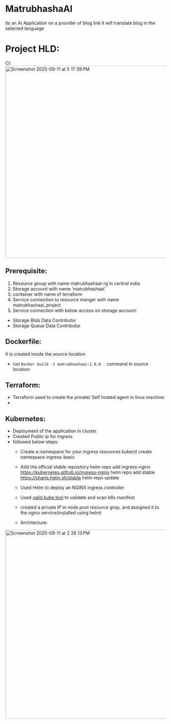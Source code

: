 # MatrubhashaAI
its an AI Application on a provider of blog link it will translate blog in the selected language
# Project HLD:
CI:
<img width="1186" height="604" alt="Screenshot 2025-09-11 at 5 17 39 PM" src="https://github.com/user-attachments/assets/77204d09-3d45-4677-97b5-89062dca9889" />



## Prerequisite:
1. Resource group with name matrubhashaai-rg in central india
2. Storage account with name 'matrubhashaai'
3. container with name of terraform
4. Service connection to resource manger with name matrubhashaai_project
5. Service connection with below access on storage account:
  - Storage Blob Data Contributor
  - Storage Queue Data Contributor

## Dockerfile:
It is created inside the source location.
- run ```Docker build -t matrubhashaai:1.0.0 .``` command in source location

## Terraform:
- Terraform used to create the private/ Self hosted agent in linux machine.
- 

## Kubernetes:
- Deployment of the application in cluster.
- Created Public ip for ingress
- followed below steps:
    -  Create a namespace for your ingress resources
        kubectl create namespace ingress-basic

    -  Add the official stable repository
      helm repo add ingress-nginx https://kubernetes.github.io/ingress-nginx
      helm repo add stable https://charts.helm.sh/stable
      helm repo update
    - Used Helm to deploy an NGINX ingress controller
    - Used [valid kube tool](https://validkube.com/) to validate and scan k8s manifest
    - created a private IP in node pool resource grop, and assigned it to the nginx service(installed using helm)
    - Architecture:
<img width="1235" height="595" alt="Screenshot 2025-09-11 at 2 28 13 PM" src="https://github.com/user-attachments/assets/9ca02e94-442d-40ad-8d58-96374577b4fa" />
